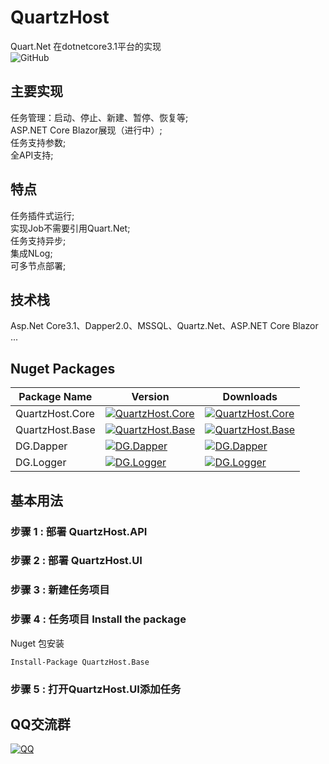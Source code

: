 # QuartzHost
Quart.Net 在dotnetcore3.1平台的实现  
![GitHub](https://img.shields.io/github/license/cddldg/QuartzHost)

## 主要实现
任务管理：启动、停止、新建、暂停、恢复等;   
ASP.NET Core Blazor展现（进行中）;  
任务支持参数;    
全API支持;   
## 特点
任务插件式运行;  
实现Job不需要引用Quart.Net;  
任务支持异步;   
集成NLog;   
可多节点部署;   

## 技术栈 
Asp.Net Core3.1、Dapper2.0、MSSQL、Quartz.Net、ASP.NET Core Blazor ...

## Nuget Packages

| Package Name |  Version | Downloads
|--------------|  ------- | ----  
| QuartzHost.Core | [![QuartzHost.Core](https://img.shields.io/nuget/v/QuartzHost.Core)](https://www.nuget.org/packages/QuartzHost.Core/) | [![QuartzHost.Core](https://img.shields.io/nuget/dt/QuartzHost.Core)](https://www.nuget.org/packages/QuartzHost.Core/)  
| QuartzHost.Base | [![QuartzHost.Base](https://img.shields.io/nuget/v/QuartzHost.Base)](https://www.nuget.org/packages/QuartzHost.Base/) | [![QuartzHost.Base](https://img.shields.io/nuget/dt/QuartzHost.Base)](https://www.nuget.org/packages/QuartzHost.Base/)  
| DG.Dapper | [![DG.Dapper](https://img.shields.io/nuget/v/DG.Dapper)](https://www.nuget.org/packages/DG.Dapper/) | [![DG.Dapper](https://img.shields.io/nuget/dt/DG.Dapper)](https://www.nuget.org/packages/DG.Dapper/)  
| DG.Logger | [![DG.Logger](https://img.shields.io/nuget/v/DG.Logger)](https://www.nuget.org/packages/DG.Logger/) | [![DG.Logger](https://img.shields.io/nuget/dt/DG.Logger)](https://www.nuget.org/packages/DG.Logger/)  

## 基本用法 

### 步骤 1 : 部署 QuartzHost.API  

### 步骤 2 : 部署 QuartzHost.UI  

### 步骤 3 : 新建任务项目  

### 步骤 4 : 任务项目 Install the package

Nuget 包安装

```
Install-Package QuartzHost.Base
```

### 步骤 5 : 打开QuartzHost.UI添加任务

## QQ交流群
[![QQ](https://img.shields.io/badge/QQ-1034715153-green.svg?logo=tencent%20qq&logoColor=red)](file://shang.qq.com/wpa/qunwpa?idkey=b567ac3746463179d781b48783396be747fc5170afeb25034c640579a0499a5e)  